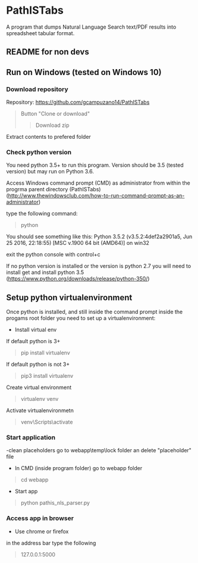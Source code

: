 # PathISTabs
A program that dumps Natural Language Search text/PDF results into spreadsheet tabular format. 

## README for non devs

## Run on Windows (tested on Windows 10)

### Download repository

Repository:
https://github.com/gcampuzano14/PathISTabs

> Button "Clone or download"
> > Download zip

Extract contents to prefered folder

### Check python version

You need python 3.5+ to run this program. Version should be 3.5 (tested version) but may run on Python 3.6.

Access Windows command prompt (CMD) as administrator from within the progrma parent directory (PathISTabs) (http://www.thewindowsclub.com/how-to-run-command-prompt-as-an-administrator)

type the following command:

> python

You should see something like this: 
Python 3.5.2 (v3.5.2:4def2a2901a5, Jun 25 2016, 22:18:55) [MSC v.1900 64 bit (AMD64)] on win32

exit the python console with control+c

If no python version is installed or the version is python 2.7 you will need to install get and install python 3.5 (https://www.python.org/downloads/release/python-350/)

## Setup python virtualenvironment

Once python is installed, and still inside the command prompt inside the progams root folder you need to set up a virtualenvironment:

- Install virtual env

If default python is 3+
> pip install virtualenv

If default python is not 3+ 
> pip3 install virtualenv

Create virtual environment
> virtualenv venv

Activate virtualenvironmetn
> venv\Scripts\activate

### Start application

-clean placeholders
go to webapp\temp\lock folder an delete "placeholder" file

- In CMD (inside program folder) go to webapp folder

> cd webapp

- Start app

> python pathis_nls_parser.py


### Access app in browser 

- Use chrome or firefox

in the address bar type the following

> 127.0.0.1:5000



